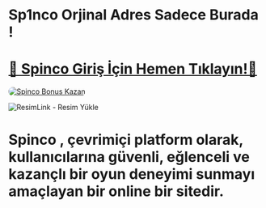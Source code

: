 # Sp1nco Orjinal Adres Sadece Burada !

# <a href="https://cutt.ly/SpincoLink" title="Spinco Giriş Adresi">🔗 Spinco Giriş İçin Hemen Tıklayın!🔗</a>

<a href="https://cutt.ly/SpincoLink" title="Spinco Bonus Fırsatları">
    <img src="https://i.ibb.co/5K7Ks6w/zzzz3.gif" alt="Spinco Bonus Kazan" style="max-width:100%; height:auto; border-radius:8px;">
</a>
<div class="description">

<img src="https://r.resimlink.com/eyOwDrE.jpg" title="ResimLink - Resim Yükle" alt="ResimLink - Resim Yükle"></a>
 
# <p>Spinco , çevrimiçi platform olarak, kullanıcılarına güvenli, eğlenceli ve kazançlı bir oyun deneyimi sunmayı amaçlayan bir online bir sitedir.
